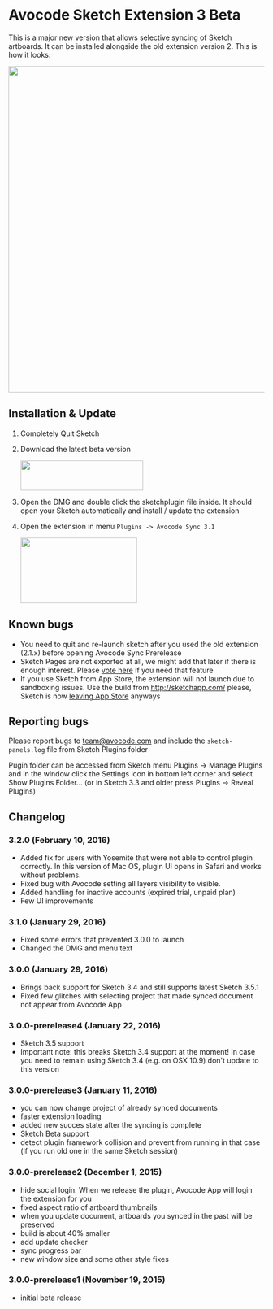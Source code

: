 # Avocode Sketch Extension 3 Beta
This is a major new version that allows selective syncing of Sketch artboards. It can be installed alongside the old extension version 2. This is how it looks:

<img src="https://upx.cz/BfD" width="760" height="642">

## Installation & Update
1. Completely Quit Sketch
2. Download the latest beta version

   [<img src="https://upx.cz/Bfo" width="241" height="59">](https://manager.avocode.com/download/sketch-plugin-beta/mac/)
3. Open the DMG and double click the sketchplugin file inside. It should open your Sketch automatically and install / update the extension
4. Open the extension in menu `Plugins -> Avocode Sync 3.1`
   
   <img src="https://upx.cz/BY6" width="229" height="129">

## Known bugs
- You need to quit and re-launch sketch after you used the old extension (2.1.x) before opening Avocode Sync Prerelease
- Sketch Pages are not exported at all, we might add that later if there is enough interest. Please [vote here](http://avocode.uservoice.com/forums/277080-feature-voting/suggestions/11634147-support-exporting-pages-in-sketch-extension-3) if you need that feature
- If you use Sketch from App Store, the extension will not launch due to sandboxing issues. Use the build from http://sketchapp.com/ please, Sketch is now [leaving App Store](http://blog.sketchapp.com/post/134322691555/leaving-the-mac-app-store) anyways
 
## Reporting bugs
Please report bugs to team@avocode.com and include the `sketch-panels.log` file from Sketch Plugins folder

Pugin folder can be accessed from Sketch menu Plugins -> Manage Plugins and in the window click the Settings icon in bottom left corner and select Show Plugins Folder... (or in Sketch 3.3 and older press Plugins -> Reveal Plugins)


## Changelog
### 3.2.0 (February 10, 2016)
- Added fix for users with Yosemite that were not able to control plugin correctly. In this version of Mac OS, plugin UI opens in Safari and works without problems.
- Fixed bug with Avocode setting all layers visibility to visible.
- Added handling for inactive accounts (expired trial, unpaid plan)
- Few UI improvements

### 3.1.0 (January 29, 2016)
- Fixed some errors that prevented 3.0.0 to launch
- Changed the DMG and menu text

### 3.0.0 (January 29, 2016)
- Brings back support for Sketch 3.4 and still supports latest Sketch 3.5.1
- Fixed few glitches with selecting project that made synced document not appear from Avocode App

### 3.0.0-prerelease4 (January 22, 2016)
- Sketch 3.5 support
- Important note: this breaks Sketch 3.4 support at the moment! In case you need to remain using Sketch 3.4 (e.g. on OSX 10.9) don't update to this version

### 3.0.0-prerelease3 (January 11, 2016)
- you can now change project of already synced documents
- faster extension loading
- added new succes state after the syncing is complete
- Sketch Beta support
- detect plugin framework collision and prevent from running in that case (if you run old one in the same Sketch session)

### 3.0.0-prerelease2 (December 1, 2015)
- hide social login. When we release the plugin, Avocode App will login the extension for you
- fixed aspect ratio of artboard thumbnails
- when you update document, artboards you synced in the past will be preserved
- build is about 40% smaller
- add update checker
- sync progress bar
- new window size and some other style fixes

### 3.0.0-prerelease1 (November 19, 2015)
- initial beta release
